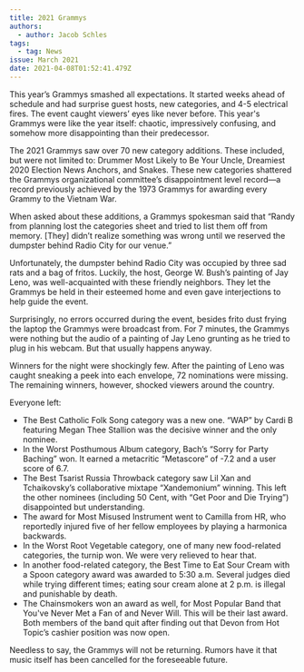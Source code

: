 ```yaml
---
title: 2021 Grammys
authors:
  - author: Jacob Schles
tags:
  - tag: News
issue: March 2021
date: 2021-04-08T01:52:41.479Z
---
```

This year’s Grammys smashed all expectations. It started weeks ahead of schedule and had surprise guest hosts, new categories, and 4-5 electrical fires. The event caught viewers’ eyes like never before. This year's Grammys were like the year itself: chaotic, impressively confusing, and somehow more disappointing than their predecessor. 

The 2021 Grammys saw over 70 new category additions. These included, but were not limited to: Drummer Most Likely to Be Your Uncle, Dreamiest 2020 Election News Anchors, and Snakes. These new categories shattered the Grammys organizational committee’s disappointment level record—a record previously achieved by the 1973 Grammys for awarding every Grammy to the Vietnam War. 

When asked about these additions, a Grammys spokesman said that “Randy from planning lost the categories sheet and tried to list them off from memory. \[They] didn’t realize something was wrong until we reserved the dumpster behind Radio City for our venue.” 

Unfortunately, the dumpster behind Radio City was occupied by three sad rats and a bag of fritos. Luckily, the host, George W. Bush’s painting of Jay Leno, was well-acquainted with these friendly neighbors. They let the Grammys be held in their esteemed home and even gave interjections to help guide the event. 

Surprisingly, no errors occurred during the event, besides frito dust frying the laptop the Grammys were broadcast from. For 7 minutes, the Grammys were nothing but the audio of a painting of Jay Leno grunting as he tried to plug in his webcam. But that usually happens anyway.

Winners for the night were shockingly few. After the painting of Leno was caught sneaking a peek into each envelope, 72 nominations were missing. The remaining winners, however, shocked viewers around the country.

Everyone left:

* The Best Catholic Folk Song category was a new one. “WAP” by Cardi B featuring Megan Thee Stallion was the decisive winner and the only nominee.
* In the Worst Posthumous Album category, Bach’s “Sorry for Party Baching” won. It earned a metacritic “Metascore” of -7.2 and a user score of 6.7.
* The Best Tsarist Russia Throwback category saw Lil Xan and Tchaikovsky’s collaborative mixtape “Xandemonium” winning. This left the other nominees (including 50 Cent, with “Get Poor and Die Trying”) disappointed but understanding. 
* The award for Most Misused Instrument went to Camilla from HR, who reportedly injured five of her fellow employees by playing a harmonica backwards. 
* In the Worst Root Vegetable category, one of many new food-related categories, the turnip won. We were very relieved to hear that. 
* In another food-related category, the Best Time to Eat Sour Cream with a Spoon category award was awarded to 5:30 a.m. Several judges died while trying different times; eating sour cream alone at 2 p.m. is illegal and punishable by death. 
* The Chainsmokers won an award as well, for Most Popular Band that You've Never Met a Fan of and Never Will. This will be their last award. Both members of the band quit after finding out that Devon from Hot Topic’s cashier position was now open. 

Needless to say, the Grammys will not be returning. Rumors have it that music itself has been cancelled for the foreseeable future.
